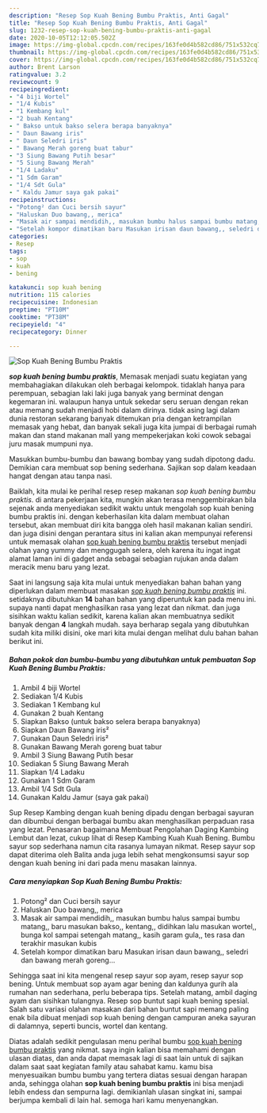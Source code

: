 ```yaml
---
description: "Resep Sop Kuah Bening Bumbu Praktis, Anti Gagal"
title: "Resep Sop Kuah Bening Bumbu Praktis, Anti Gagal"
slug: 1232-resep-sop-kuah-bening-bumbu-praktis-anti-gagal
date: 2020-10-05T12:12:05.502Z
image: https://img-global.cpcdn.com/recipes/163fe0d4b582cd86/751x532cq70/sop-kuah-bening-bumbu-praktis-foto-resep-utama.jpg
thumbnail: https://img-global.cpcdn.com/recipes/163fe0d4b582cd86/751x532cq70/sop-kuah-bening-bumbu-praktis-foto-resep-utama.jpg
cover: https://img-global.cpcdn.com/recipes/163fe0d4b582cd86/751x532cq70/sop-kuah-bening-bumbu-praktis-foto-resep-utama.jpg
author: Brent Larson
ratingvalue: 3.2
reviewcount: 9
recipeingredient:
- "4 biji Wortel"
- "1/4 Kubis"
- "1 Kembang kul"
- "2 buah Kentang"
- " Bakso untuk bakso selera berapa banyaknya"
- " Daun Bawang iris"
- " Daun Seledri iris"
- " Bawang Merah goreng buat tabur"
- "3 Siung Bawang Putih besar"
- "5 Siung Bawang Merah"
- "1/4 Ladaku"
- "1 Sdm Garam"
- "1/4 Sdt Gula"
- " Kaldu Jamur saya gak pakai"
recipeinstructions:
- "Potong² dan Cuci bersih sayur"
- "Haluskan Duo bawang,, merica"
- "Masak air sampai mendidih,, masukan bumbu halus sampai bumbu matang,, baru masukan bakso,, kentang,, didihkan lalu masukan wortel,, bunga kol sampai setengah matang,, kasih garam gula,, tes rasa dan terakhir masukan kubis"
- "Setelah kompor dimatikan baru Masukan irisan daun bawang,, seledri dan bawang merah goreng..."
categories:
- Resep
tags:
- sop
- kuah
- bening

katakunci: sop kuah bening 
nutrition: 115 calories
recipecuisine: Indonesian
preptime: "PT10M"
cooktime: "PT38M"
recipeyield: "4"
recipecategory: Dinner

---
```



![Sop Kuah Bening Bumbu Praktis](https://img-global.cpcdn.com/recipes/163fe0d4b582cd86/751x532cq70/sop-kuah-bening-bumbu-praktis-foto-resep-utama.jpg)

<b><i>sop kuah bening bumbu praktis</i></b>, Memasak menjadi suatu kegiatan yang membahagiakan dilakukan oleh berbagai kelompok. tidaklah hanya para perempuan, sebagian laki laki juga banyak yang berminat dengan kegemaran ini. walaupun hanya untuk sekedar seru seruan dengan rekan atau memang sudah menjadi hobi dalam dirinya. tidak asing lagi dalam dunia restoran sekarang banyak ditemukan pria dengan ketrampilan memasak yang hebat, dan banyak sekali juga kita jumpai di berbagai rumah makan dan stand makanan mall yang mempekerjakan koki cowok sebagai juru masak mumpuni nya.

Masukkan bumbu-bumbu dan bawang bombay yang sudah dipotong dadu. Demikian cara membuat sop bening sederhana. Sajikan sop dalam keadaan hangat dengan atau tanpa nasi.

Baiklah, kita mulai ke perihal resep resep makanan <i>sop kuah bening bumbu praktis</i>. di antara pekerjaan kita, mungkin akan terasa menggembirakan bila sejenak anda menyediakan sedikit waktu untuk mengolah sop kuah bening bumbu praktis ini. dengan keberhasilan kita dalam membuat olahan tersebut, akan membuat diri kita bangga oleh hasil makanan kalian sendiri. dan juga disini dengan perantara situs ini kalian akan mempunyai referensi untuk memasak olahan <u>sop kuah bening bumbu praktis</u> tersebut menjadi olahan yang yummy dan menggugah selera, oleh karena itu ingat ingat alamat laman ini di gadget anda sebagai sebagian rujukan anda dalam meracik menu baru yang lezat.


Saat ini langsung saja kita mulai untuk menyediakan bahan bahan yang diperlukan dalam membuat masakan <u><i>sop kuah bening bumbu praktis</i></u> ini. setidaknya dibutuhkan <b>14</b> bahan bahan yang diperuntuk kan pada menu ini. supaya nanti dapat menghasilkan rasa yang lezat dan nikmat. dan juga sisihkan waktu kalian sedikit, karena kalian akan membuatnya sedikit banyak dengan <b>4</b> langkah mudah. saya berharap segala yang dibutuhkan sudah kita miliki disini, oke mari kita mulai dengan melihat dulu bahan bahan berikut ini.

<!--inarticleads1-->

##### Bahan pokok dan bumbu-bumbu yang dibutuhkan untuk pembuatan Sop Kuah Bening Bumbu Praktis:

1. Ambil 4 biji Wortel
1. Sediakan 1/4 Kubis
1. Sediakan 1 Kembang kul
1. Gunakan 2 buah Kentang
1. Siapkan  Bakso (untuk bakso selera berapa banyaknya)
1. Siapkan  Daun Bawang iris²
1. Gunakan  Daun Seledri iris²
1. Gunakan  Bawang Merah goreng buat tabur
1. Ambil 3 Siung Bawang Putih besar
1. Sediakan 5 Siung Bawang Merah
1. Siapkan 1/4 Ladaku
1. Gunakan 1 Sdm Garam
1. Ambil 1/4 Sdt Gula
1. Gunakan  Kaldu Jamur (saya gak pakai)


Sup Resep Kambing dengan kuah bening dipadu dengan berbagai sayuran dan dibumbui dengan berbagai bumbu akan menghasilkan perpaduan rasa yang lezat. Penasaran bagaimana Membuat Pengolahan Daging Kambing Lembut dan lezat, cukup lihat di Resep Kambing Kuah Kuah Bening. Bumbu sayur sop sederhana namun cita rasanya lumayan nikmat. Resep sayur sop dapat diterima oleh Balita anda juga lebih sehat mengkonsumsi sayur sop dengan kuah bening ini dari pada menu masakan lainnya. 

<!--inarticleads2-->

##### Cara menyiapkan Sop Kuah Bening Bumbu Praktis:

1. Potong² dan Cuci bersih sayur
1. Haluskan Duo bawang,, merica
1. Masak air sampai mendidih,, masukan bumbu halus sampai bumbu matang,, baru masukan bakso,, kentang,, didihkan lalu masukan wortel,, bunga kol sampai setengah matang,, kasih garam gula,, tes rasa dan terakhir masukan kubis
1. Setelah kompor dimatikan baru Masukan irisan daun bawang,, seledri dan bawang merah goreng...


Sehingga saat ini kita mengenal resep sayur sop ayam, resep sayur sop bening. Untuk membuat sop ayam agar bening dan kaldunya gurih ala rumahan nan sederhana, perlu beberapa tips. Setelah matang, ambil daging ayam dan sisihkan tulangnya. Resep sop buntut sapi kuah bening spesial. Salah satu variasi olahan masakan dari bahan buntut sapi memang paling enak bila dibuat menjadi sop kuah bening dengan campuran aneka sayuran di dalamnya, seperti buncis, wortel dan kentang. 

Diatas adalah sedikit pengulasan menu perihal bumbu <u>sop kuah bening bumbu praktis</u> yang nikmat. saya ingin kalian bisa memahami dengan ulasan diatas, dan anda dapat memasak lagi di saat lain untuk di sajikan dalam saat saat kegiatan family atau sahabat kamu. kamu bisa menyesuaikan bumbu bumbu yang tertera diatas sesuai dengan harapan anda, sehingga olahan <b>sop kuah bening bumbu praktis</b> ini bisa menjadi lebih endess dan sempurna lagi. demikianlah ulasan singkat ini, sampai berjumpa kembali di lain hal. semoga hari kamu menyenangkan.
